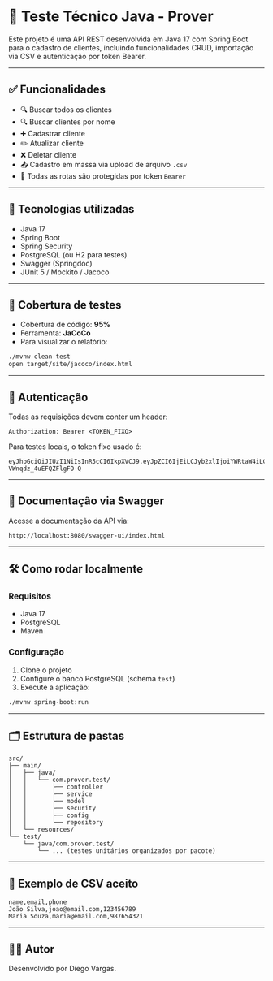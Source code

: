 # 📁 Teste Técnico Java - Prover

Este projeto é uma API REST desenvolvida em Java 17 com Spring Boot para o cadastro de clientes, incluindo funcionalidades CRUD, importação via CSV e autenticação por token Bearer.

---

## ✅ Funcionalidades

- 🔍 Buscar todos os clientes
- 🔍 Buscar clientes por nome
- ➕ Cadastrar cliente
- ✏️ Atualizar cliente
- ❌ Deletar cliente
- 📤 Cadastro em massa via upload de arquivo `.csv`
- 🔐 Todas as rotas são protegidas por token `Bearer`

---

## 🚀 Tecnologias utilizadas

- Java 17
- Spring Boot
- Spring Security
- PostgreSQL (ou H2 para testes)
- Swagger (Springdoc)
- JUnit 5 / Mockito / Jacoco

---

## 🧪 Cobertura de testes

- Cobertura de código: **95%**
- Ferramenta: **JaCoCo**
- Para visualizar o relatório:

```bash
./mvnw clean test
open target/site/jacoco/index.html
```

---

## 🔑 Autenticação

Todas as requisições devem conter um header:

```
Authorization: Bearer <TOKEN_FIXO>
```

Para testes locais, o token fixo usado é:

```
eyJhbGciOiJIUzI1NiIsInR5cCI6IkpXVCJ9.eyJpZCI6IjEiLCJyb2xlIjoiYWRtaW4iLCJpYXQiOjE3NDkwNjUwMTJ9.VvRXcKdXN3pMPiQ8QKzGzl-VWnqdz_4uEFQZFlgFO-Q
```

---

## 📄 Documentação via Swagger

Acesse a documentação da API via:

```
http://localhost:8080/swagger-ui/index.html
```

---

## 🛠️ Como rodar localmente

### Requisitos

- Java 17
- PostgreSQL
- Maven

### Configuração

1. Clone o projeto
2. Configure o banco PostgreSQL (schema `test`)
3. Execute a aplicação:

```bash
./mvnw spring-boot:run
```

---

## 🗂️ Estrutura de pastas

```
src/
├── main/
│   ├── java/
│   │   └── com.prover.test/
│   │       ├── controller
│   │       ├── service
│   │       ├── model
│   │       ├── security
│   │       ├── config
│   │       └── repository
│   └── resources/
└── test/
    └── java/com.prover.test/
        └── ... (testes unitários organizados por pacote)
```

---

## 💾 Exemplo de CSV aceito

```csv
name,email,phone
João Silva,joao@email.com,123456789
Maria Souza,maria@email.com,987654321
```

---

## 👨‍💻 Autor

Desenvolvido por Diego Vargas.

